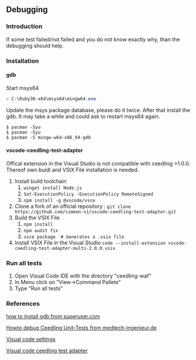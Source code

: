## Debugging
### Introduction

If some test failed/not failed and you do not know exactly why, than the debugging should help.

### Installation

#### gdb
Start msys64

```powershell
> C:\Ruby30-x64\msys64\mingw64.exe
```

Update the msys package database, please do it twice. After that install the gdb.
It may take a while and could ask to restart msys64 again.


```shell
$ pacman -Syu
$ pacman -Syu
$ pacman -S mingw-w64-x86_64-gdb
```

#### vscode-ceedling-test-adapter

Offical extension in the Visual Studio is not compatible with ceedling >1.0.0. Thereof
own buidl and VSIX File installation is needed.

1. Install build toolchain
   1. ```winget install Node.js```
   2. ```Set-ExecutionPolicy -ExecutionPolicy RemoteSigned```
   3. ```npm install -g @vscode/vsce```
2. Clone a fork of an official repository :
   ```git clone https://github.com/simeon-s1/vscode-ceedling-test-adapter.git```
3. Build the VSIX File
   1. ```npm install```
   2. ```npm audit fix```
   3. ```vsce package  # Generates a .vsix file```
4. Install VSIX File in the Visual Studio
   ```code --install-extension vscode-ceedling-test-adapter-multi-2.0.0.vsix```

### Run all tests

1. Open Visual Code IDE with the directory "ceedling-waf"
2. In Menu click on "View->Command Pallete"
3. Type "Run all tests"

### References

[how to install gdb from superuser.com](https://superuser.com/questions/1747118/how-to-download-gdb-from-mingw-correctly)

[Howto debug Ceedling Unit-Tests from medtech-ingenieur.de](https://medtech-ingenieur.de/howto-debug-ceedling-unit-tests/)

[Visual code settings](https://gist.github.com/bd2357/b2d69ab18849c1e2f70959eef426ff09)

[Visual code ceedling test adapter](https://marketplace.visualstudio.com/items?itemName=numaru.vscode-ceedling-test-adapter)